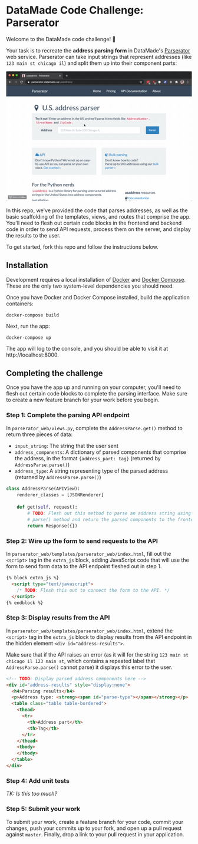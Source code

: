 # DataMade Code Challenge: Parserator

Welcome to the DataMade code challenge! 👋

Your task is to recreate the **address parsing form** in DataMade's
[Parserator](https://parserator.datamade.us) web service. Parserator can take
input strings that represent addresses (like `123 main st chicago il`)
and split them up into their component parts:

![Example of Parserator parsing the string "123 main st chicago il"](images/usaddress.gif)

In this repo, we've provided the code that parses addresses, as well as the basic scaffolding
of the templates, views, and routes that comprise the app. You'll need to flesh out
certain code blocks in the frontend and backend code in order to send API requests,
process them on the server, and display the results to the user.

To get started, fork this repo and follow the instructions below.

## Installation

Development requires a local installation of [Docker](https://docs.docker.com/install/)
and [Docker Compose](https://docs.docker.com/compose/install/). These are the
only two system-level dependencies you should need.

Once you have Docker and Docker Compose installed, build the application containers:

```
docker-compose build
```

Next, run the app:

```
docker-compose up
```

The app will log to the console, and you should be able to visit it at http://localhost:8000.

## Completing the challenge

Once you have the app up and running on your computer, you'll need to flesh out
certain code blocks to complete the parsing interface. Make sure to create a new
feature branch for your work before you begin.

### Step 1: Complete the parsing API endpoint

In `parserator_web/views.py`, complete the `AddressParse.get()` method to return
three pieces of data:

- `input_string`: The string that the user sent
- `address_components`: A dictionary of parsed components that comprise the address,
   in the format `{address_part: tag}` (returned by `AddressParse.parse()`)
- `address_type`: A string representing type of the parsed address (returned by `AddressParse.parse()`)

```python
class AddressParse(APIView):
    renderer_classes = [JSONRenderer]

    def get(self, request):
        # TODO: Flesh out this method to parse an address string using the
        # parse() method and return the parsed components to the frontend.
        return Response({})
```

### Step 2: Wire up the form to send requests to the API

In `parserator_web/templates/parserator_web/index.html`, fill out the `<script>`
tag in the `extra_js` block, adding JavaScript code that will use the form
to send form data to the API endpoint fleshed out in step 1.

```html
{% block extra_js %}
  <script type="text/javascript">
    /* TODO: Flesh this out to connect the form to the API. */
  </script>
{% endblock %}
```

### Step 3: Display results from the API

In `parserator_web/templates/parserator_web/index.html`, extend the `<script>`
tag in the `extra_js` block to display results from the API endpoint in the
hidden element `<div id="address-results">`.

Make sure that if the API raises an error (as it will for the string
`123 main st chicago il 123 main st`, which contains a repeated label that
`AddressParse.parse()` cannot parse) it displays this error to the user.

```html
<!-- TODO: Display parsed address components here -->
<div id="address-results" style="display:none">
  <h4>Parsing results</h4>
  <p>Address type: <strong><span id="parse-type"></span></strong></p>
  <table class="table table-bordered">
    <thead>
      <tr>
        <th>Address part</th>
        <th>Tag</th>
      </tr>
    </thead>
    <tbody>
    </tbody>
  </table>
</div>
```

### Step 4: Add unit tests

_TK: Is this too much?_

### Step 5: Submit your work

To submit your work, create a feature branch for your code, commit your changes,
push your commits up to your fork, and open up a pull request against `master`.
Finally, drop a link to your pull request in your application.  
